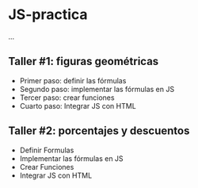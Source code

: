 # JS-practica
...

## Taller #1: figuras geométricas

- Primer paso: definir las fórmulas
- Segundo paso: implementar las fórmulas en JS 
- Tercer paso: crear funciones
- Cuarto paso: Integrar JS con HTML

## Taller #2: porcentajes y descuentos

- Definir Formulas
- Implementar las fórmulas en JS
- Crear Funciones
- Integrar JS con HTML
